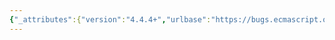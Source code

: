 ```yaml
---
{"_attributes":{"version":"4.4.4+","urlbase":"https://bugs.ecmascript.org/","maintainer":"dherman@mozilla.com"},"bug":{"bug_id":1187,"creation_ts":"2012-12-30 12:37:00 -0800","short_desc":"default constructor: `super.constructor` is over-constrained","delta_ts":"2013-03-08 14:44:22 -0800","product":"Draft for 6th Edition","component":"technical issue","version":"Rev 13: December 21, 2012 Draft","rep_platform":"All","op_sys":"All","bug_status":"RESOLVED","resolution":"FIXED","priority":"Normal","bug_severity":"enhancement","everconfirmed":true,"reporter":{"uid":"herby","name":"Herbert Vojčík"},"assigned_to":{"uid":"allen","name":"Allen Wirfs-Brock"},"long_desc":[{"commentid":3107,"comment_count":0,"who":{"uid":"herby","name":"Herbert Vojčík"},"bug_when":"2012-12-30 12:37:01 -0800","thetext":"In 13.5, \"Runtime Semantics: ClassDefinitionEvaluation\", item 7 stands:\n\nIf constructor is empty, then\na. Let constructor be the result of parsing the String \"constructor(... args){super.constructor(...args);}\" using the syntactic grammar with the goal symbol MethodDefinition.\n\nI think \"super.constructor\" is overconstrained, it would be more generic and future-friendly, if that would be\n\nIf constructor is empty, then\na. Let constructor be the result of parsing the String \"constructor(... args){super(...args);}\" using the syntactic grammar with the goal symbol MethodDefinition.\n\nThe effect is the same, as things stand now."},{"commentid":3296,"comment_count":1,"who":{"uid":"allen","name":"Allen Wirfs-Brock"},"bug_when":"2013-03-06 17:14:48 -0800","thetext":"fixed in rev 14 editor's draft"},{"commentid":3358,"comment_count":2,"who":{"uid":"allen","name":"Allen Wirfs-Brock"},"bug_when":"2013-03-08 14:44:22 -0800","thetext":"in Rev 14 draft"}]}}
---
```

